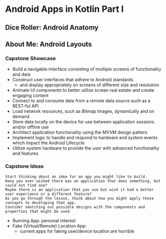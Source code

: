 # Android Apps in Kotlin Part I

## Dice Roller: Android Anatomy

## About Me: Android Layouts

### Capstone Showcase

- Build a navigable interface consisting of multiple screens of functionality and data
- Construct user interfaces that adhere to Android standards
  - and display appropriately on screens of different size and resolution
- Animate UI components to better utilize screen real estate and create engaging content
- Connect to and consume data from a remote data source such as a REST-ful API
- Load network resources, such as Bitmap Images, dynamically and on demand
- Store data locally on the device for use between application sessions and/or offline use
- Architect application functionality using the MVVM design pattern
- Implement logic to handle and respond to hardware and system events which impact the Android Lifecycle
- Utilize system hardware to provide the user with advanced functionality and features

### Capstone Ideas

```
Start thinking about an idea for an app you might like to build.
Have you ever wished there was an application that does something, but could not find one?
Maybe there is an application that you use but wish it had a better user experience or a different feature?  
As you go through the lesson, think about how you might apply these concepts to developing that app.  
Consider sketching out possible designs with the components and properties that might be used.
```

- Running App: personal interest
- Fake (Virtual/Remote) Location App:
  - current apps for faking user/device location are horrible

